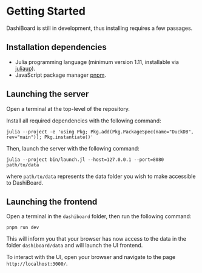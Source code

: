 # Getting Started

DashiBoard is still in development, thus installing requires a few passages.

## Installation dependencies

- Julia programming language (minimum version 1.11, installable via [juliaup](https://github.com/JuliaLang/juliaup)).
- JavaScript package manager [pnpm](https://pnpm.io/).

## Launching the server

Open a terminal at the top-level of the repository.

Install all required dependencies with the following command:

```
julia --project -e 'using Pkg; Pkg.add(Pkg.PackageSpec(name="DuckDB", rev="main")); Pkg.instantiate()'
```

Then, launch the server with the following command:

```
julia --project bin/launch.jl --host=127.0.0.1 --port=8080 path/to/data
```

where `path/to/data` represents the data folder you wish to make accessible
to DashiBoard.

## Launching the frontend

Open a terminal in the `dashiboard` folder, then run the following command:

```
pnpm run dev
```

This will inform you that your browser has now access to the data in the folder
`dashiboard/data` and will launch the UI frontend.

To interact with the UI, open your browser and navigate to the page `http://localhost:3000/`.
